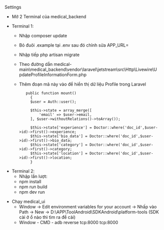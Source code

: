 Settings
* Mở 2 Terminal của medical_backend
- Terminal 1:
  -  Nhập composer update
  -  Bỏ đuôi .example tại .env sau đó chỉnh sửa APP_URL=
  -  Nhập tiếp php artisan migrate
  -  Theo đường dẫn medical-main\medical_backend\vendor\laravel\jetstream\src\Http\Livewire\UpdateProfileInformationForm.php
  -  Thêm đoạn mã này vào để hiển thị dữ liệu Profile trong Laravel

            public function mount()
              {
              $user = Auth::user();

              $this->state = array_merge([
                  'email' => $user->email,
              ], $user->withoutRelations()->toArray());

              $this->state['experience'] = Doctor::where('doc_id',$user->id)->first()->experience;
              $this->state['bio_data'] = Doctor::where('doc_id',$user->id)->first()->bio_data;
              $this->state['category'] = Doctor::where('doc_id',$user->id)->first()->category;
              $this->state['location'] = Doctor::where('doc_id',$user->id)->first()->location;
              }
- Terminal 2:
  - Nhập lần lượt:
  - npm install
  - npm run build
  - npm dev run
* Chạy medical_ui
  - Window -> Edit environment variables for your account -> Nhấp vào Path -> New -> D:\APP\ToolAndroid\SDKAndroid\platform-tools (SDK cài ở ổ nào thì tìm ra để cài)
  - Window - CMD - adb reverse tcp:8000 tcp:8000
